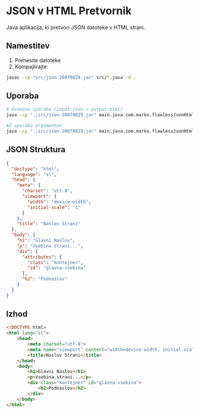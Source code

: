 # JSON v HTML Pretvornik

Java aplikacija, ki pretvori JSON datoteke v HTML strani.

## Namestitev

1. Prenesite datoteke
2. Kompajlirajte:
```bash
javac -cp "src/json-20070829.jar" src/*.java -d .
```

## Uporaba

```bash
# Osnovna uporaba (input.json → output.html)
java -cp ".;src/json-20070829.jar" main.java.com.marko.flawlessJsonHtml.Main

#Z uporabo argumentov
java -cp ".;src/json-20070829.jar" main.java.com.marko.flawlessJsonHtml.Main input.json izkodek.html
```

## JSON Struktura

```json
{
  "doctype": "html",
  "language": "sl",
  "head": {
    "meta": {
      "charset": "utf-8",
      "viewport": {
        "width": "device-width",
        "initial-scale": "1"
      }
    },
    "title": "Naslov Strani"
  },
  "body": {
    "h1": "Glavni Naslov",
    "p": "Vsebina strani...",
    "div": {
      "attributes": {
        "class": "kontejner",
        "id": "glavna-vsebina"
      },
      "h2": "Podnaslov"
    }
  }
}
```

## Izhod

```html
<!DOCTYPE html>
<html lang="sl">
	<head>
		<meta charset="utf-8">
		<meta name="viewport" content="width=device-width, initial-scale=1">
		<title>Naslov Strani</title>
	</head>
	<body>
		<h1>Glavni Naslov</h1>
		<p>Vsebina strani...</p>
		<div class="kontejner" id="glavna-vsebina">
			<h2>Podnaslov</h2>
		</div>
	</body>
</html>

```

